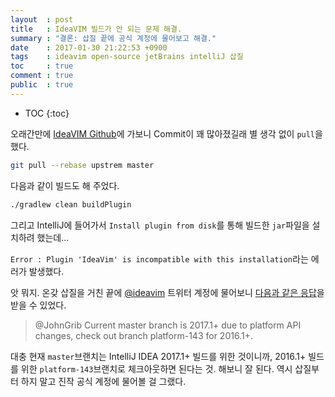```yaml
---
layout  : post
title   : IdeaVIM 빌드가 안 되는 문제 해결.
summary : "결론: 삽질 끝에 공식 계정에 물어보고 해결."
date    : 2017-01-30 21:22:53 +0900
tags    : ideavim open-source jetBrains intelliJ 삽질
toc     : true
comment : true
public  : true
---
```

* TOC
{:toc}

오래간만에 [IdeaVIM Github][link1]에 가보니 Commit이 꽤 많아졌길래 별 생각 없이 `pull`을 했다.

```sh
git pull --rebase upstrem master
```

다음과 같이 빌드도 해 주었다.

```sh
./gradlew clean buildPlugin
```

그리고 IntelliJ에 들어가서 `Install plugin from disk`를 통해 빌드한 `jar`파일을 설치하려 했는데...

`Error : Plugin 'IdeaVim' is incompatible with this installation`라는 에러가 발생했다.

앗 뭐지. 온갖 삽질을 거친 끝에 [@ideavim][link-ideavim] 트위터 계정에 물어보니 [다음과 같은 응답][link-answer]을 받을 수 있었다.

> @JohnGrib Current master branch is 2017.1+ due to platform API changes, check out branch platform-143 for 2016.1+.

대충 현재 `master`브랜치는 IntelliJ IDEA 2017.1+ 빌드를 위한 것이니까, 2016.1+ 빌드를 위한 `platform-143`브랜치로 체크아웃하면 된다는 것. 해보니 잘 된다. 역시 삽질부터 하지 말고 진작 공식 계정에 물어볼 걸 그랬다.

[link1]: https://github.com/JetBrains/ideavim/commits/master
[link-ideavim]: https://twitter.com/ideavim
[link-answer]: https://twitter.com/ideavim/status/826032176286269440
